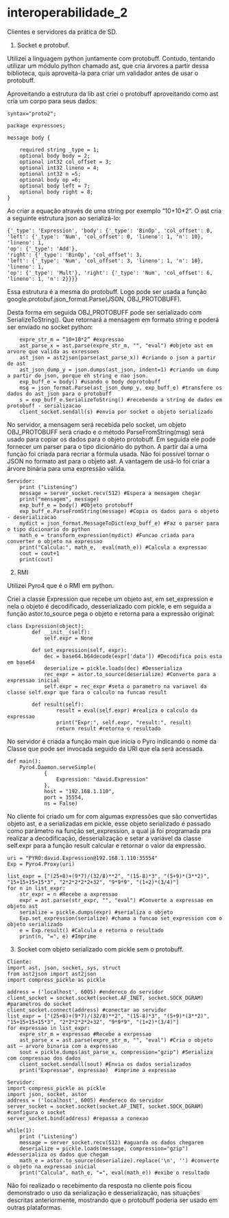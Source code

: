 # interoperabilidade_2
Clientes e servidores da prática de SD.

1. Socket e protobuf.

Utilizei a linguagem python juntamente com protobuff. Contudo, tentando utilizar um módulo python chamado ast, que cria árvores a partir dessa biblioteca, quis aproveitá-la para criar um validador antes de usar o protobuff.

Aproveitando a estrutura da lib ast criei o protobuff aproveitando como ast cria um corpo para seus dados:
```
syntax="proto2";

package expressoes;

message body {
    
    required string _type = 1;
    optional body body = 2;
    optional int32 col_offset = 3;
    optional int32 lineno = 4;
    optional int32 n =5;
    optional body op =6;
    optional body left = 7;
    optional body right = 8;
}
```
Ao criar a equação através de uma string por exemplo “10+10*2”. O ast cria a seguinte estrutura json ao serializá-lo:
```
{'_type': 'Expression', 'body': {'_type': 'BinOp', 'col_offset': 0, 
'left': {'_type': 'Num', 'col_offset': 0, 'lineno': 1, 'n': 10}, 'lineno': 1, 
'op': {'_type': 'Add'}, 
'right': {'_type': 'BinOp', 'col_offset': 3, 
'left': {'_type': 'Num', 'col_offset': 3, 'lineno': 1, 'n': 10}, 'lineno': 1, 
'op': {'_type': 'Mult'}, 'right': {'_type': 'Num', 'col_offset': 6, 'lineno': 1, 'n': 2}}}}

```

Essa estrutura é a mesma do protobuff. Logo pode ser usada a função google.protobuf.json_format.Parse(JSON, OBJ_PROTOBUFF).

Desta forma em seguida  OBJ_PROTOBUFF  pode ser serializado com SerializeToString(). Que retornará a mensagem em formato string e poderá ser enviado no socket python:
```Cliente:
    expre_str_m = “10+10*2” #expressao
    ast_parse_x = ast.parse(expre_str_m, "", "eval") #objeto ast em arvore que valida as exressoes
    ast_json = ast2json(parse(ast_parse_x)) #criando o json a partir de ast
    ast_json_dump_y = json.dumps(ast_json, indent=1) #criando um dump a partir do json, porque eh string e nao json.
    exp_buff_e = body() #usando o body doprotobuff
    msg = json_format.Parse(ast_json_dump_y, exp_buff_e) #transfere os dados do ast_json para o protobuff
    s = exp_buff_e.SerializeToString() #recebendo a string de dados em protobuff - serializacao
    client_socket.sendall(s) #envia por socket o objeto serializado
```

No servidor, a mensagem será recebida pelo socket, um objeto OBJ_PROTOBUFF  será criado e o método ParseFromString(msg) será usado para copiar os dados para o objeto protobuff. Em seguida ele pode fornecer um parser para o tipo dicionário do python. A partir daí a uma função foi criada para recriar a fórmula usada. Não foi possível tornar o JSON no formato ast para o objeto ast. A vantagem de usá-lo foi criar a árvore binária para uma expressão válida. 
```
Servidor:
    print ("Listening")
    message = server_socket.recv(512) #Espera a mensagem chegar
    print("mensagem", message) 
    exp_buff_e = body() #Objeto protobuff
    exp_buff_e.ParseFromString(message) #Copia os dados para o objeto - deserializacao
    mydict = json_format.MessageToDict(exp_buff_e) #Faz o parser para o tipo dicionario do python
    math_e = transform_expression(mydict) #Funcao criada para converter o objeto na expressao
    print("Calcula:", math_e,  eval(math_e)) #Calcula a expressao
    cout = cout+1
    print(cout)
```

2. RMI

Utilizei Pyro4 que é o RMI em python.

Criei a classe Expression que recebe um objeto ast, em set_expression e nela o objeto é decodificado, desserializado com pickle, e em seguida a função astor.to_source pega o objeto e retorna para a expressão original:
```
class Expression(object):
        def __init__(self):
            self.expr = None

        def set_expression(self, expr):
            dec = base64.b64decode(expr['data']) #Decodifica pois esta em base64
            deserialize = pickle.loads(dec) #Desserializa
            rec_expr = astor.to_source(deserialize) #Converte para a expressao inicial
            self.expr = rec_expr #seta o parametro na variavel da classe self.expr que fara o calculo na funcao result

        def result(self):
                result = eval(self.expr) #realiza o calculo da expressao
                print("Expr:", self.expr, "result:", result)
                return result #retorna o resultado
```


No servidor  é criada a função main que inicia o Pyro indicando o nome da Classe que pode ser invocada seguido da URI que ela será acessada.
```
def main():
    Pyro4.Daemon.serveSimple(
            {
                Expression: "david.Expression" 
            },
            host = "192.168.1.110",
            port = 35554,
            ns = False)
```

No cliente foi criado um for com algumas expressões que são convertidas objeto ast, e a serializadas em pickle, esse objeto serializado é passado como parâmetro na função set_expression, a qual já foi programada pra realizar a decodificação, desserialização e setar a variável da classe self.expr para a função result calcular e retornar o valor da expressão.

```
uri = "PYRO:david.Expression@192.168.1.110:35554"
Exp = Pyro4.Proxy(uri)

list_expr = ["(25+8)+(9*7)/(32/8)**2", "(15-8)*3", "(5+9)*(3**2)", "15+15+15+15*3", "2*2*2*2*2+32", "9*9*9", "(1+2)*(3/4)"]
for n in list_expr:
    str_expr = n #Recebe a axpressao
    expr = ast.parse(str_expr, "", "eval") #Converte a expressao em objeto ast
    serialize = pickle.dumps(expr) #serializa o objeto
    Exp.set_expression(serialize) #chama a funcao set_expression com o objeto serializado
    e = Exp.result() #Calcula e retorna o resultado
    print(n, "=", e) #Imprime
```

3. Socket com objeto serializado com pickle sem o protobuff.
```
Cliente:
import ast, json, socket, sys, struct
from ast2json import ast2json
import compress_pickle as pickle

address = ('localhost', 6005) #endereco do servidor
client_socket = socket.socket(socket.AF_INET, socket.SOCK_DGRAM) #parametros do socket
client_socket.connect(address) #conectar ao servidor
list_expr = ["(25+8)+(9*7)/(32/8)**2", "(15-8)*3", "(5+9)*(3**2)", "15+15+15+15*3", "2*2*2*2*2+32", "9*9*9", "(1+2)*(3/4)"] 
for expressao in list_expr:
    expre_str_m = expressao #Recebe a exrpessao
    ast_parse_x = ast.parse(expre_str_m, "", "eval") #Cria o objeto ast – arvore binaria com a expressao
    sout = pickle.dumps(ast_parse_x, compression="gzip") #Serializa com compressao dos dados
    client_socket.sendall(sout) #Envia os dados serializados
    print("Expressao", expressao)  #imprime a expressao
```
```
Servidor:
import compress_pickle as pickle
import json, socket, astor
address = ('localhost', 6005) #endereco do servidor
server_socket = socket.socket(socket.AF_INET, socket.SOCK_DGRAM) #configura o socket
server_socket.bind(address) #repassa a conexao

while(1):
    print ("Listening")
    message = server_socket.recv(512) #aguarda os dados chegarem
    deserialize = pickle.loads(message, compression="gzip") #desserializa os dados que chegam
    math_e = astor.to_source(deserialize).replace('\n', '') #converte o objeto na expressao inicial
    print("Calcula", math_e, "=", eval(math_e)) #exibe o resultado
```

Não foi realizado o recebimento da resposta no cliente pois ficou demonstrado o uso da serialização e desserialização, nas situações descritas anteriormente, mostrando que o protobuff poderia ser usado em outras plataformas.

